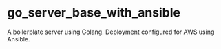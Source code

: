 # go_server_base_with_ansible
A boilerplate server using Golang. Deployment configured for AWS using Ansible.

